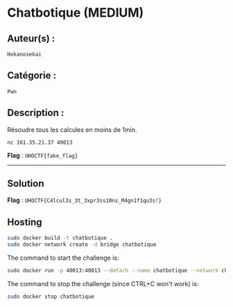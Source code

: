 # Chatbotique (MEDIUM)

## Auteur(s) :

`Hokanosekai`

## Catégorie : 

`Pwn`

## Description :

Résoudre tous les calcules en moins de 1min.

`nc 161.35.21.37 40013`

**Flag** : `UHOCTF{fake_flag}`

---

## Solution

**Flag** : `UHOCTF{C4lcul3s_3t_3xpr3ss10ns_M4gn1f1qu3s!}`

## Hosting

```bash
sudo docker build -t chatbotique .
sudo docker network create -d bridge chatbotique
```

The command to start the challenge is:

```bash
sudo docker run -p 40013:40013 --detach --name chatbotique --network chatbotique chatbotique:latest
```

The command to stop the challenge (since CTRL+C won't work) is:

```bash
sudo docker stop chatbotique
```

